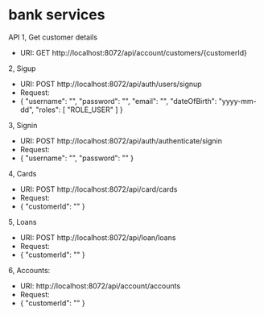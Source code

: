 # bank services

API
1, Get customer details
- URI: GET http://localhost:8072/api/account/customers/{customerId}

2, Sigup
- URI: POST http://localhost:8072/api/auth/users/signup
- Request:
- {
    "username": "",
    "password": "",
    "email": "",
    "dateOfBirth": "yyyy-mm-dd",
    "roles": [
        "ROLE_USER"
    ]
}

3, Signin
- URI: POST http://localhost:8072/api/auth/authenticate/signin
- Request:
- {
    "username": "",
    "password": ""
}

4, Cards
- URI: POST http://localhost:8072/api/card/cards
- Request:
- {
    "customerId": ""
}

5, Loans
- URI: POST http://localhost:8072/api/loan/loans
- Request:
- {
    "customerId": ""
}

6, Accounts:
- URI: http://localhost:8072/api/account/accounts
- Request:
- {
    "customerId": ""
}
